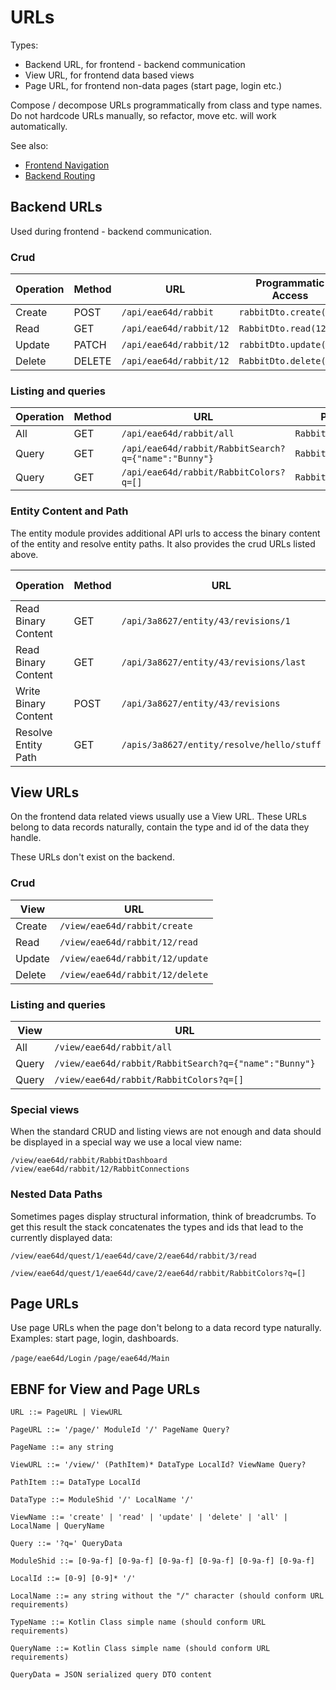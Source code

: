 # URLs

Types:

- Backend URL, for frontend - backend communication
- View URL, for frontend data based views
- Page URL, for frontend non-data pages (start page, login etc.)

Compose / decompose URLs programmatically from class and type names. Do not
hardcode URLs manually, so refactor, move etc. will work automatically.

See also:
- [Frontend Navigation](../frontend/Navigation.md)
- [Backend Routing](../backend/Routing.md)

## Backend URLs

Used during frontend - backend communication.

### Crud

| Operation | Method | URL | Programmatic Access |
| ---- | --- | --- | --- |
| Create | POST | `/api/eae64d/rabbit` | `rabbitDto.create()` |
| Read | GET | `/api/eae64d/rabbit/12` | `RabbitDto.read(12)`
| Update | PATCH | `/api/eae64d/rabbit/12` | `rabbitDto.update()` |
| Delete | DELETE | `/api/eae64d/rabbit/12` | `RabbitDto.delete(12)` |

### Listing and queries

| Operation | Method | URL | Programmatic Access |
| ---- | --- | --- | --- |
| All | GET | `/api/eae64d/rabbit/all` | `RabbitDto.all()` |
| Query | GET | `/api/eae64d/rabbit/RabbitSearch?q={"name":"Bunny"}` | `RabbitSearch("Bunny").execute()` | 
| Query | GET | `/api/eae64d/rabbit/RabbitColors?q=[]` | `RabbitColors().execute()`

### Entity Content and Path

The entity module provides additional API urls to access the binary content of
the entity and resolve entity paths. It also provides the crud URLs listed above.

| Operation | Method | URL | Programmatic Access |
| ---- | --- | --- | --- |
| Read Binary Content | GET | `/api/3a8627/entity/43/revisions/1` | [fetchAsByteArray](../../../src/jsMain/kotlin/zakadabar/stack/frontend/comm/util/fetchAsByteArray.kt) |
| Read Binary Content | GET | `/api/3a8627/entity/43/revisions/last` | |
| Write Binary Content | POST | `/api/3a8627/entity/43/revisions` | [pushBlob](../../../src/jsMain/kotlin/zakadabar/stack/frontend/comm/util/pushBlob.kt)  [pushByteArray](../../../src/jsMain/kotlin/zakadabar/stack/frontend/comm/util/pushByteArray.kt) |
| Resolve Entity Path | GET | `/apis/3a8627/entity/resolve/hello/stuff` | *TODO* [resolvePath](../../../src/jsMain/kotlin/zakadabar/stack/frontend/comm/util/resolvePath.kt) |

## View URLs

On the frontend data related views usually use a View URL. These URLs belong
to data records naturally, contain the type and id of the data they handle.

These URLs don't exist on the backend. 

### Crud

| View | URL |
| ---- | --- |
| Create | `/view/eae64d/rabbit/create` |
| Read | `/view/eae64d/rabbit/12/read` |
| Update | `/view/eae64d/rabbit/12/update` |
| Delete | `/view/eae64d/rabbit/12/delete` |

### Listing and queries

| View | URL |
| ---- | --- |
| All | `/view/eae64d/rabbit/all` |
| Query | `/view/eae64d/rabbit/RabbitSearch?q={"name":"Bunny"}` |
| Query | `/view/eae64d/rabbit/RabbitColors?q=[]` |

### Special views

When the standard CRUD and listing views are not enough and data should be
displayed in a special way we use a local view name:

`/view/eae64d/rabbit/RabbitDashboard`
`/view/eae64d/rabbit/12/RabbitConnections`

### Nested Data Paths

Sometimes pages display structural information, think of breadcrumbs.
To get this result the stack concatenates the types and ids
that lead to the currently displayed data:

`/view/eae64d/quest/1/eae64d/cave/2/eae64d/rabbit/3/read`

`/view/eae64d/quest/1/eae64d/cave/2/eae64d/rabbit/RabbitColors?q=[]`

## Page URLs

Use page URLs when the page don't belong to a data record type naturally.
Examples: start page, login, dashboards.

`/page/eae64d/Login`
`/page/eae64d/Main`

## EBNF for View and Page URLs

```text
URL ::= PageURL | ViewURL

PageURL ::= '/page/' ModuleId '/' PageName Query?

PageName ::= any string

ViewURL ::= '/view/' (PathItem)* DataType LocalId? ViewName Query?

PathItem ::= DataType LocalId

DataType ::= ModuleShid '/' LocalName '/'

ViewName ::= 'create' | 'read' | 'update' | 'delete' | 'all' | LocalName | QueryName

Query ::= '?q=' QueryData

ModuleShid ::= [0-9a-f] [0-9a-f] [0-9a-f] [0-9a-f] [0-9a-f] [0-9a-f]

LocalId ::= [0-9] [0-9]* '/'

LocalName ::= any string without the "/" character (should conform URL requirements)

TypeName ::= Kotlin Class simple name (should conform URL requirements)

QueryName ::= Kotlin Class simple name (should conform URL requirements)

QueryData = JSON serialized query DTO content
```